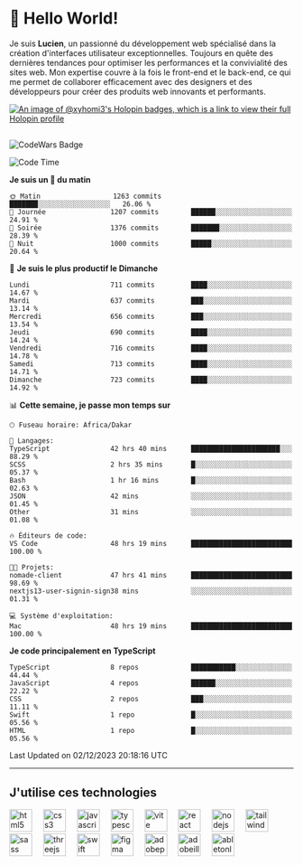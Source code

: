 # 👋 Hello World!

Je suis **Lucien**, un passionné du développement web spécialisé dans la création d'interfaces utilisateur exceptionnelles. Toujours en quête des dernières tendances pour optimiser les performances et la convivialité des sites web. Mon expertise couvre à la fois le front-end et le back-end, ce qui me permet de collaborer efficacement avec des designers et des développeurs pour créer des produits web innovants et performants.

[![An image of @xyhomi3's Holopin badges, which is a link to view their full Holopin profile](https://holopin.me/xyhomi3)](https://holopin.io/@xyhomi3)

##

![CodeWars Badge](https://www.codewars.com/users/xyhomi3/badges/small)

<!--START_SECTION:waka-->
![Code Time](http://img.shields.io/badge/Code%20Time-383%20hrs%2042%20mins-blue)

**Je suis un 🐤 du matin** 

```text
🌞 Matin                  1263 commits        ███████░░░░░░░░░░░░░░░░░░   26.06 % 
🌆 Journée                1207 commits        ██████░░░░░░░░░░░░░░░░░░░   24.91 % 
🌃 Soirée                 1376 commits        ███████░░░░░░░░░░░░░░░░░░   28.39 % 
🌙 Nuit                   1000 commits        █████░░░░░░░░░░░░░░░░░░░░   20.64 % 
```
📅 **Je suis le plus productif le Dimanche** 

```text
Lundi                    711 commits         ████░░░░░░░░░░░░░░░░░░░░░   14.67 % 
Mardi                    637 commits         ███░░░░░░░░░░░░░░░░░░░░░░   13.14 % 
Mercredi                 656 commits         ███░░░░░░░░░░░░░░░░░░░░░░   13.54 % 
Jeudi                    690 commits         ████░░░░░░░░░░░░░░░░░░░░░   14.24 % 
Vendredi                 716 commits         ████░░░░░░░░░░░░░░░░░░░░░   14.78 % 
Samedi                   713 commits         ████░░░░░░░░░░░░░░░░░░░░░   14.71 % 
Dimanche                 723 commits         ████░░░░░░░░░░░░░░░░░░░░░   14.92 % 
```


📊 **Cette semaine, je passe mon temps sur** 

```text
🕑︎ Fuseau horaire: Africa/Dakar

💬 Langages: 
TypeScript               42 hrs 40 mins      ██████████████████████░░░   88.29 % 
SCSS                     2 hrs 35 mins       █░░░░░░░░░░░░░░░░░░░░░░░░   05.37 % 
Bash                     1 hr 16 mins        █░░░░░░░░░░░░░░░░░░░░░░░░   02.63 % 
JSON                     42 mins             ░░░░░░░░░░░░░░░░░░░░░░░░░   01.45 % 
Other                    31 mins             ░░░░░░░░░░░░░░░░░░░░░░░░░   01.08 % 

🔥 Éditeurs de code: 
VS Code                  48 hrs 19 mins      █████████████████████████   100.00 % 

🐱‍💻 Projets: 
nomade-client            47 hrs 41 mins      █████████████████████████   98.69 % 
nextjs13-user-signin-sign38 mins             ░░░░░░░░░░░░░░░░░░░░░░░░░   01.31 % 

💻 Système d'exploitation: 
Mac                      48 hrs 19 mins      █████████████████████████   100.00 % 
```

**Je code principalement en TypeScript** 

```text
TypeScript               8 repos             ███████████░░░░░░░░░░░░░░   44.44 % 
JavaScript               4 repos             ██████░░░░░░░░░░░░░░░░░░░   22.22 % 
CSS                      2 repos             ███░░░░░░░░░░░░░░░░░░░░░░   11.11 % 
Swift                    1 repo              █░░░░░░░░░░░░░░░░░░░░░░░░   05.56 % 
HTML                     1 repo              █░░░░░░░░░░░░░░░░░░░░░░░░   05.56 % 
```




 Last Updated on 02/12/2023 20:18:16 UTC
<!--END_SECTION:waka-->
---

## J'utilise ces technologies

<div align="left">
  <img src="https://skillicons.dev/icons?i=html" height="40" alt="html5 logo"  />
  <img width="12" />
  <img src="https://skillicons.dev/icons?i=css" height="40" alt="css3 logo"  />
  <img width="12" />
  <img src="https://skillicons.dev/icons?i=js" height="40" alt="javascript logo"  />
  <img width="12" />
  <img src="https://skillicons.dev/icons?i=ts" height="40" alt="typescript logo"  />
  <img width="12" />
  <img src="https://skillicons.dev/icons?i=vite" height="40" alt="vite logo"  />
  <img width="12" />
  <img src="https://skillicons.dev/icons?i=react" height="40" alt="react logo"  />
  <img width="12" />
  <img src="https://cdn.jsdelivr.net/gh/devicons/devicon/icons/nodejs/nodejs-original.svg" height="40" alt="nodejs logo"  />
  <img width="12" />
  <img src="https://skillicons.dev/icons?i=tailwind" height="40" alt="tailwindcss logo"  />
  <img width="12" />
  <img src="https://skillicons.dev/icons?i=sass" height="40" alt="sass logo"  />
  <img width="12" />
  <img src="https://skillicons.dev/icons?i=threejs" height="40" alt="threejs logo"  />
  <img width="12" />
  <img src="https://skillicons.dev/icons?i=swift" height="40" alt="swift logo"  />
  <img width="12" />
  <img src="https://skillicons.dev/icons?i=figma" height="40" alt="figma logo"  />
  <img width="12" />
  <img src="https://skillicons.dev/icons?i=ps" height="40" alt="adobephotoshop logo"  />
  <img width="12" />
  <img src="https://skillicons.dev/icons?i=ai" height="40" alt="adobeillustrator logo"  />
  <img width="12" />
  <img src="https://skillicons.dev/icons?i=ableton" height="40" alt="abletonlive logo"  />
</div>



